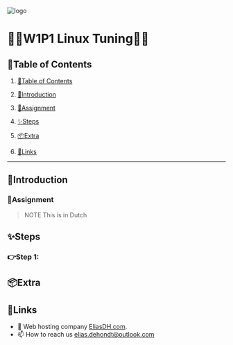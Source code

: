 ![logo](https://eliasdh.com/assets/media/images/logo-github.png)
# 💙🤍W1P1 Linux Tuning🤍💙

## 📘Table of Contents

1. [📘Table of Contents](#📘table-of-contents)
2. [🖖Introduction](#🖖introduction)
3. [📝Assignment](#📝assignment)
4. [✨Steps](#✨steps)

5. [📦Extra](#📦extra)
6. [🔗Links](#🔗links)

---

## 🖖Introduction



### 📝Assignment 
> NOTE This is in Dutch



## ✨Steps

### 👉Step 1: 



## 📦Extra


## 🔗Links
- 👯 Web hosting company [EliasDH.com](https://eliasdh.com).
- 📫 How to reach us elias.dehondt@outlook.com